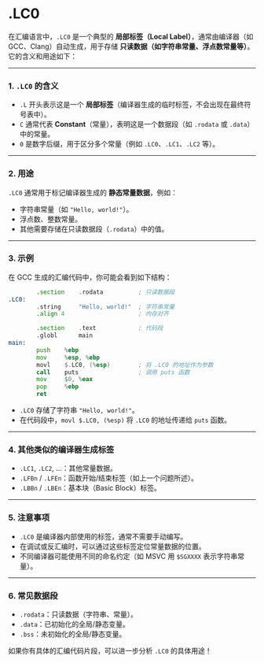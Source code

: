 # .LC0
在汇编语言中，`.LC0` 是一个典型的 **局部标签（Local Label）**，通常由编译器（如 GCC、Clang）自动生成，用于存储 **只读数据（如字符串常量、浮点数常量等）**。它的含义和用途如下：

---

### 1. **`.LC0` 的含义**
   - `.L` 开头表示这是一个 **局部标签**（编译器生成的临时标签，不会出现在最终符号表中）。
   - `C` 通常代表 **Constant**（常量），表明这是一个数据段（如 `.rodata` 或 `.data`）中的常量。
   - `0` 是数字后缀，用于区分多个常量（例如 `.LC0`、`.LC1`、`.LC2` 等）。

---

### 2. **用途**
   `.LC0` 通常用于标记编译器生成的 **静态常量数据**，例如：
   - 字符串常量（如 `"Hello, world!"`）。
   - 浮点数、整数常量。
   - 其他需要存储在只读数据段（`.rodata`）中的值。

---

### 3. **示例**
在 GCC 生成的汇编代码中，你可能会看到如下结构：
```asm
        .section    .rodata          ; 只读数据段
.LC0:
        .string     "Hello, world!"  ; 字符串常量
        .align 4                     ; 内存对齐

        .section    .text            ; 代码段
        .globl      main
main:
        push    %ebp
        mov     %esp, %ebp
        movl    $.LC0, (%esp)        ; 将 .LC0 的地址作为参数
        call    puts                 ; 调用 puts 函数
        mov     $0, %eax
        pop     %ebp
        ret
```
- `.LC0` 存储了字符串 `"Hello, world!"`。
- 在代码段中，`movl $.LC0, (%esp)` 将 `.LC0` 的地址传递给 `puts` 函数。

---

### 4. **其他类似的编译器生成标签**
   - `.LC1`, `.LC2`, ...：其他常量数据。
   - `.LFBn` / `.LFEn`：函数开始/结束标签（如上一个问题所述）。
   - `.LBBn` / `.LBEn`：基本块（Basic Block）标签。

---

### 5. **注意事项**
   - `.LC0` 是编译器内部使用的标签，通常不需要手动编写。
   - 在调试或反汇编时，可以通过这些标签定位常量数据的位置。
   - 不同编译器可能使用不同的命名约定（如 MSVC 用 `$SGXXXX` 表示字符串常量）。

---

### 6. **常见数据段**
   - `.rodata`：只读数据（字符串、常量）。
   - `.data`：已初始化的全局/静态变量。
   - `.bss`：未初始化的全局/静态变量。

如果你有具体的汇编代码片段，可以进一步分析 `.LC0` 的具体用途！